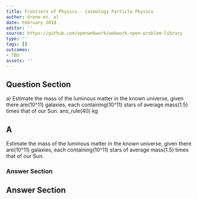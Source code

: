 ```yaml
---
title: Frontiers of Physics - Cosmology Particle Physics
author: Urone et. al
date: February 2018
editor: ''
source: https://github.com/openwebwork/webwork-open-problem-library
type: ''
tags: []
outcomes:
- TBD
assets: ''
---
```


## Question Section 

a) Estimate the mass of the luminous matter in the known universe, given there are(10^11) galaxies, each containing(10^11) stars of average mass(1.5) times that of our Sun.
ans_rule(40) kg
## A
Estimate the mass of the luminous matter in the known universe, given there are(10^11) galaxies, each containing(10^11) stars of average mass(1.5) times that of our Sun.
### Answer Section


## Answer Section

